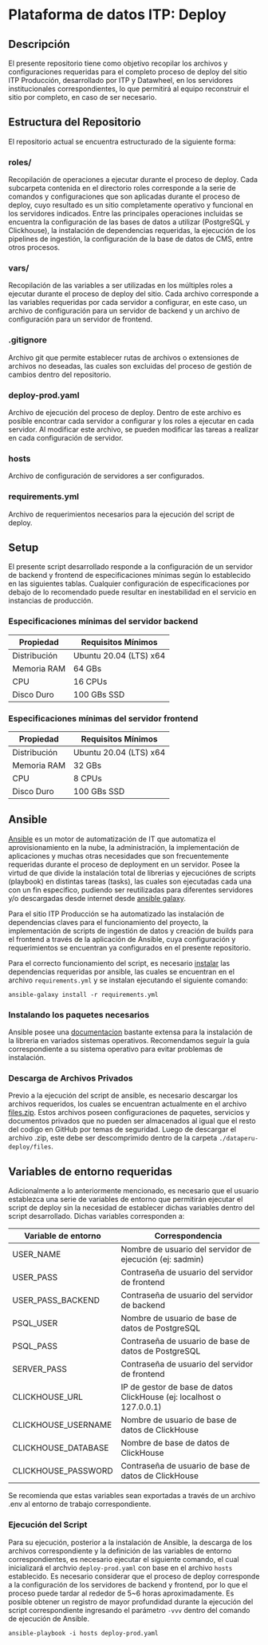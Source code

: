 # Plataforma de datos ITP: Deploy

## Descripción

El presente repositorio tiene como objetivo recopilar los archivos y configuraciones requeridas para el completo proceso de deploy del sitio ITP Producción, desarrollado por ITP y Datawheel, en los servidores institucionales correspondientes, lo que permitirá al equipo reconstruir el sitio por completo, en caso de ser necesario.

## Estructura del Repositorio

El repositorio actual se encuentra estructurado de la siguiente forma:

### roles/

Recopilación de operaciones a ejecutar durante el proceso de deploy. Cada subcarpeta contenida en el directorio roles corresponde a la serie de comandos y configuraciones que son aplicadas durante el proceso de deploy, cuyo resultado es un sitio completamente operativo y funcional en los servidores indicados. Entre las principales operaciones incluidas se encuentra la configuración de las bases de datos a utilizar (PostgreSQL y Clickhouse), la instalación de dependencias requeridas, la ejecución de los pipelines de ingestión, la configuración de la base de datos de CMS, entre otros procesos.

### vars/

Recopilación de las variables a ser utilizadas en los múltiples roles a ejecutar durante el proceso de deploy del sitio. Cada archivo corresponde a las variables requeridas por cada servidor a configurar, en este caso, un archivo de configuración para un servidor de backend y un archivo de configuración para un servidor de frontend.

### .gitignore

Archivo git que permite establecer rutas de archivos o extensiones de archivos no deseadas, las cuales son excluidas del proceso de gestión de cambios dentro del repositorio.

### deploy-prod.yaml

Archivo de ejecución del proceso de deploy. Dentro de este archivo es posible encontrar cada servidor a configurar y los roles a ejecutar en cada servidor. Al modificar este archivo, se pueden modificar las tareas a realizar en cada configuración de servidor.

### hosts

Archivo de configuración de servidores a ser configurados.

### requirements.yml

Archivo de requerimientos necesarios para la ejecución del script de deploy.

## Setup

El presente script desarrollado responde a la configuración de un servidor de backend y frontend de especificaciones mínimas según lo establecido en las siguientes tablas. Cualquier configuración de especificaciones por debajo de lo recomendado puede resultar en inestabilidad en el servicio en instancias de producción.

### Especificaciones mínimas del servidor backend

| Propiedad              | Requisitos Mínimos     |
| ---------------------- |------------------------|
| Distribución           | Ubuntu 20.04 (LTS) x64 |
| Memoria RAM            | 64 GBs                 |
| CPU                    | 16 CPUs                |
| Disco Duro             | 100 GBs SSD            |

### Especificaciones mínimas del servidor frontend

| Propiedad              | Requisitos Mínimos     |
| ---------------------- |------------------------|
| Distribución           | Ubuntu 20.04 (LTS) x64 |
| Memoria RAM            | 32 GBs                 |
| CPU                    | 8 CPUs                 |
| Disco Duro             | 100 GBs SSD            |

## Ansible
[Ansible](https://www.ansible.com/) es un motor de automatización de IT que automatiza el aprovisionamiento en la nube, la administración, la implementación de aplicaciones y muchas otras necesidades que son frecuentemente requeridas durante el proceso de deployment en un servidor. Posee la virtud de que divide la instalación total de librerias y ejecuciónes de scripts (playbook) en distintas tareas (tasks), las cuales son ejecutadas cada una con un fin especifico, pudiendo ser reutilizadas para diferentes servidores y/o descargadas desde internet desde [ansible galaxy](https://galaxy.ansible.com/).

Para el sitio ITP Producción se ha automatizado las instalación de dependencias claves para el funcionamiento del proyecto, la implementación de scripts de ingestión de datos y creación de builds para el frontend a través de la aplicación de Ansible, cuya configuración y requerimientos se encuentran ya configurados en el presente repositorio.

Para el correcto funcionamiento del script, es necesario [instalar](https://galaxy.ansible.com/docs/using/installing.html#installing-multiple-roles-from-a-file) las dependencias requeridas por ansible, las cuales se encuentran en el archivo `requirements.yml` y se instalan ejecutando el siguiente comando:
```
ansible-galaxy install -r requirements.yml
```

### Instalando los paquetes necesarios

Ansible posee una [documentacion](https://docs.ansible.com/ansible/latest/installation_guide/intro_installation.html) bastante extensa para la instalación de la libreria en variados sistemas operativos. Recomendamos seguir la guía correspondiente a su sistema operativo para evitar problemas de instalación.

### Descarga de Archivos Privados

Previo a la ejecución del script de ansible, es necesario descargar los archivos requeridos, los cuales se encuentran actualmente en el archivo [files.zip](https://drive.google.com/file/d/1N5NrkH8uZy3f93u0BfyB8XtChglePr6I/view?usp=sharing). Estos archivos poseen configuraciones de paquetes, servicios y documentos privados que no pueden ser almacenados al igual que el resto del codigo en GitHub por temas de seguridad. Luego de descargar el archivo .zip, este debe ser descomprimido dentro de la carpeta `./dataperu-deploy/files`.

## Variables de entorno requeridas

Adicionalmente a lo anteriormente mencionado, es necesario que el usuario establezca una serie de variables de entorno que permitirán ejecutar el script de deploy sin la necesidad de establecer dichas variables dentro del script desarrollado. Dichas variables corresponden a:

| Variable de entorno    | Correspondencia                                                      |
| ---------------------- |------------------------                                              |
| USER_NAME              | Nombre de usuario del servidor de ejecución (ej: sadmin)             |
| USER_PASS              | Contraseña de usuario del servidor de frontend                       |
| USER_PASS_BACKEND      | Contraseña de usuario del servidor de backend                        |
| PSQL_USER              | Nombre de usuario de base de datos de PostgreSQL                     |
| PSQL_PASS              | Contraseña de usuario de base de datos de PostgreSQL                 |
| SERVER_PASS            | Contraseña de usuario del servidor de frontend                       |
| CLICKHOUSE_URL         | IP de gestor de base de datos ClickHouse (ej: localhost o 127.0.0.1) |
| CLICKHOUSE_USERNAME    | Nombre de usuario de base de datos de ClickHouse                     |
| CLICKHOUSE_DATABASE    | Nombre de base de datos de ClickHouse                                |
| CLICKHOUSE_PASSWORD    | Contraseña de usuario de base de datos de ClickHouse                 |

Se recomienda que estas variables sean exportadas a través de un archivo .env al entorno de trabajo correspondiente.

### Ejecución del Script

Para su ejecución, posterior a la instalación de Ansible, la descarga de los archivos correspondiente y la definición de las variables de entorno correspondientes, es necesario ejecutar el siguiente comando, el cual inicializará el archvio `deploy-prod.yaml` con base en el archivo `hosts` establecido. Es necesario considerar que el proceso de deploy corresponde a la configuración de los servidores de backend y frontend, por lo que el proceso puede tardar al rededor de 5~6 horas aproximadamente. Es posible obtener un registro de mayor profundidad durante la ejecución del script correspondiente ingresando el parámetro `-vvv` dentro del comando de ejecución de Ansible.

```
ansible-playbook -i hosts deploy-prod.yaml
```

